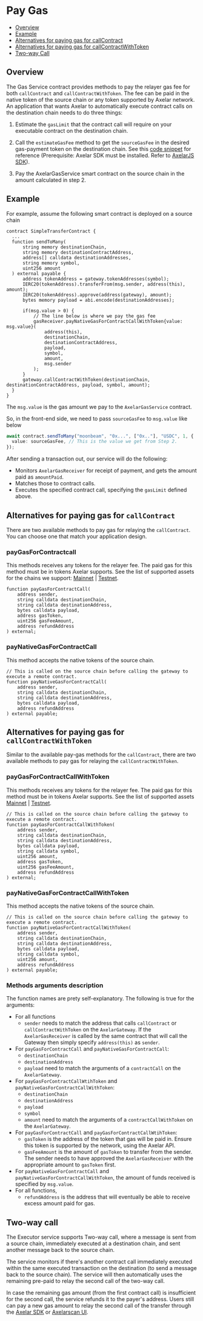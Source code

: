 # Pay Gas

* [Overview](/dev/gas-services/pay-gas#overview)
* [Example](/dev/gas-services/pay-gas#example)
* [Alternatives for paying gas for callContract](/dev/gas-services/pay-gas#alternatives-for-paying-gas-for-callcontract)
* [Alternatives for paying gas for callContractWithToken](/dev/gas-services/pay-gas#alternatives-for-paying-gas-for-callcontract)
* [Two-way Call](/dev/gas-services/pay-gas#two-way-call)
## Overview 
The Gas Service contract provides methods to pay the relayer gas fee for both `callContract` and `callContractWithToken`. The fee can be paid in the native token of the source chain or any token supported by Axelar network. An application that wants Axelar to automatically execute contract calls on the destination chain needs to do three things:

1. Estimate the `gasLimit` that the contract call will require on your executable contract on the destination chain.

2. Call the `estimateGasFee` method to get the `sourceGasFee` in the desired gas-payment token on the destination chain. See this [code snippet](/dev/axelarjs-sdk/axelar-query-api#estimategasfee) for reference (Prerequisite: Axelar SDK must be installed. Refer to [AxelarJS SDK](/dev/axelarjs-sdk/intro)).

3. Pay the AxelarGasService smart contract on the source chain in the amount calculated in step 2.

## Example
For example, assume the following smart contract is deployed on a source chain

```solidity
contract SimpleTransferContract {
  ...
  function sendToMany(
      string memory destinationChain,
      string memory destinationContractAddress,
      address[] calldata destinationAddresses,
      string memory symbol,
      uint256 amount
  ) external payable {
      address tokenAddress = gateway.tokenAddresses(symbol);
      IERC20(tokenAddress).transferFrom(msg.sender, address(this), amount);
      IERC20(tokenAddress).approve(address(gateway), amount);
      bytes memory payload = abi.encode(destinationAddresses);

      if(msg.value > 0) {
          // The line below is where we pay the gas fee
          gasReceiver.payNativeGasForContractCallWithToken{value: msg.value}(
              address(this),
              destinationChain,
              destinationContractAddress,
              payload,
              symbol,
              amount,
              msg.sender
          );
      }
      gateway.callContractWithToken(destinationChain, destinationContractAddress, payload, symbol, amount);
  }
}
```

The `msg.value` is the gas amount we pay to the `AxelarGasService` contract.

So, in the front-end side, we need to pass `sourceGasFee` to `msg.value` like below

```ts
await contract.sendToMany("moonbeam", "0x...", ["0x.."], "USDC", 1, {
  value: sourceGasFee, // This is the value we get from Step 2.
});
```

After sending a transaction out, our service will do the following:

- Monitors `AxelarGasReceiver` for receipt of payment, and gets the amount paid as `amountPaid`.
- Matches those to contract calls.
- Executes the specified contract call, specifying the `gasLimit` defined above.

## Alternatives for paying gas for `callContract`
There are two available methods to pay gas for relaying the `callContract`. You can choose one that match your application design.

### payGasForContractcall
This methods receives any tokens for the relayer fee. The paid gas for this method must be in tokens Axelar supports. See the list of supported assets for the chains we support: [Mainnet](../build/contract-addresses/mainnet) | [Testnet](../build/contract-addresses/testnet).

```solidity
function payGasForContractCall(
    address sender,
    string calldata destinationChain,
    string calldata destinationAddress,
    bytes calldata payload,
    address gasToken,
    uint256 gasFeeAmount,
    address refundAddress
) external;
```

### payNativeGasForContractCall
This method accepts the native tokens of the source chain.

```solidity
// This is called on the source chain before calling the gateway to execute a remote contract.
function payNativeGasForContractCall(
    address sender,
    string calldata destinationChain,
    string calldata destinationAddress,
    bytes calldata payload,
    address refundAddress
) external payable;
```

## Alternatives for paying gas for `callContractWithToken`
Similar to the available pay-gas methods for the `callContract`, there are two available methods to pay gas for relaying the `callContractWithToken`.

### payGasForContractCallWithToken
This methods receives any tokens for the relayer fee. The paid gas for this method must be in tokens Axelar supports. See the list of supported assets [Mainnet](../build/contract-addresses/mainnet) | [Testnet](../build/contract-addresses/testnet).

```solidity
// This is called on the source chain before calling the gateway to execute a remote contract.
function payGasForContractCallWithToken(
    address sender,
    string calldata destinationChain,
    string calldata destinationAddress,
    bytes calldata payload,
    string calldata symbol,
    uint256 amount,
    address gasToken,
    uint256 gasFeeAmount,
    address refundAddress
) external;
```

### payNativeGasForContractCallWithToken
This method accepts the native tokens of the source chain.

```solidity
// This is called on the source chain before calling the gateway to execute a remote contract.
function payNativeGasForContractCallWithToken(
    address sender,
    string calldata destinationChain,
    string calldata destinationAddress,
    bytes calldata payload,
    string calldata symbol,
    uint256 amount,
    address refundAddress
) external payable;
```

### Methods arguments description
The function names are prety self-explanatory. The following is true for the arguments:

- For all functions
  - `sender` needs to match the address that calls `callContract` or `callContractWithToken` on the `AxelarGateway`. If the `AxelarGasReceiver` is called by the same contract that will call the Gateway then simply specify `address(this)` as `sender`.
- For `payGasForContractCall` and `payNativeGasForContractCall`:
  - `destinationChain`
  - `destinationAddress`
  - `payload`
    need to match the arguments of a `contractCall` on the `AxelarGateway`.
- For `payGasForContractCallWtihToken` and `payNativeGasForContractCallWithToken`:
  - `destinationChain`
  - `destinationAddress`
  - `payload`
  - `symbol`
  - `amount`
    need to match the arguments of a `contractCallWithToken` on the `AxelarGateway`.
- For `payGasForContractCall` and `payGasForContractCallWtihToken`:
  - `gasToken` is the address of the token that gas will be paid in. Ensure this token is supported by the network, using the Axelar API.
  - `gasFeeAmount` is the amount of `gasToken` to transfer from the sender. The sender needs to have approved the `AxelarGasReceiver` with the appropriate amount to `gasToken` first.
- For `payNativeGasForContractCall` and `payNativeGasForContractCallWithToken`, the amount of funds received is specified by `msg.value`.
- For all functions,
  - `refundAddress` is the address that will eventually be able to receive excess amount paid for gas.

## Two-way call
The Executor service supports Two-way call, where a message is sent from a source chain, immediately executed at a destination chain, and sent another message back to the source chain.

The service monitors if there's another contract call immediately executed within the same executed transaction on the destination (to send a message back to the source chain). The service will then automatically uses the remaining pre-paid to relay the second call of the two-way call. 

In case the remaining gas amount (from the first contract call) is insufficient for the second call, the service refunds it to the payer's address. Users still can pay a new gas amount to relay the second call of the transfer through the [Axelar SDK](/dev/axelarjs-sdk/tx-status-query-recovery#2-increase-gas-payment) or [Axelarscan UI](/dev/monitor-recover/recovery#increase-gas-payment-to-the-gas-receiver-on-the-source-chain).